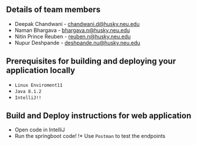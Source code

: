 ## Details of team members

* Deepak Chandwani - chandwani.d@husky.neu.edu
* Naman Bhargava - bhargava.n@husky.neu.edu
* Nitin Prince Reuben - reuben.n@husky.neu.edu
* Nupur Deshpande - deshpande.nu@husky.neu.edu

## Prerequisites for building and deploying your application locally

* `Linux Enviroment11`
* `Java 8.1.2`
* `IntelliJ!!`

## Build and Deploy instructions for web application

* Open code in IntelliJ
* Run the springboot code!
!* Use `Postman` to test the endpoints
